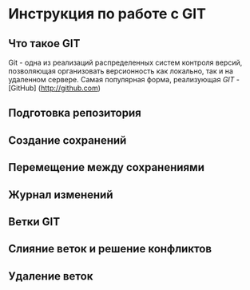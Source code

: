 # Инструкция по работе с GIT

## Что такое GIT
Git - одна из реализаций распределенных систем контроля версий, позволяющая организовать версионность как локально, так и на удаленном сервере. Самая популярная форма, реализующая *GIT* -[GitHub] (http://github.com)

## Подготовка репозитория

## Создание сохранений

## Перемещение между сохранениями

## Журнал изменений

## Ветки GIT

## Слияние веток и решение конфликтов

## Удаление веток